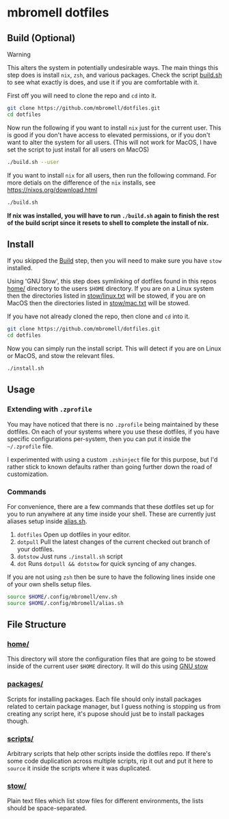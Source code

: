 # mbromell dotfiles

## Build (Optional)

> [!WARNING]
> This alters the system in potentially undesirable ways. The main things this step does is install `nix`, `zsh`, and various packages. Check the script [build.sh](build.sh) to see what exactly is does, and use it if you are comfortable with it.

First off you will need to clone the repo and `cd` into it.

```bash
git clone https://github.com/mbromell/dotfiles.git
cd dotfiles
```

Now run the following if you want to install `nix` just for the current user. This is good if you don't have access to elevated permissions, or if you don't want to alter the system for all users. (This will not work for MacOS, I have set the script to just install for all users on MacOS)

```bash
./build.sh --user
```

If you want to install `nix` for all users, then run the following command. For more detials on the difference of the `nix` installs, see https://nixos.org/download.html

```bash
./build.sh
```

**If nix was installed, you will have to run `./build.sh` again to finish the rest of the build script since it resets to shell to complete the install of nix.**

## Install

If you skipped the [Build](#build-optional) step, then you will need to make sure you have `stow` installed.

Using 'GNU Stow', this step does symlinking of dotfiles found in this repos [home/](home/) directory to the users `$HOME` directory. If you are on a Linux system then the directories listed in [stow/linux.txt](stow/linux.txt) will be stowed, if you are on MacOS then the directories listed in [stow/mac.txt](stow/mac.txt) will be stowed.

If you have not already cloned the repo, then clone and `cd` into it.

```bash
git clone https://github.com/mbromell/dotfiles.git
cd dotfiles
```

Now you can simply run the install script. This will detect if you are on Linux or MacOS, and stow the relevant files.

```bash
./install.sh
```

## Usage

### Extending with `.zprofile`

You may have noticed that there is no `.zprofile` being maintained by these dotfiles. On each of your systems where you use these dotfiles, if you have specific configurations per-system, then you can put it inside the `~/.zprofile` file.

I experimented with using a custom `.zshinject` file for this purpose, but I'd rather stick to known defaults rather than going further down the road of customization.

### Commands

For convenience, there are a few commands that these dotfiles set up for you to run anywhere at any time inside your shell. These are currently just aliases setup inside [alias.sh](./home/mbromell/.config/mbromell/alias.sh).

1. `dotfiles` Open up dotfiles in your editor.
2. `dotpull` Pull the latest changes of the current checked out branch of your dotfiles.
3. `dotstow` Just runs `./install.sh` script
4. `dot` Runs `dotpull && dotstow` for quick syncing of any changes.

If you are not using `zsh` then be sure to have the following lines inside one
of your own shells setup files.

```bash
source $HOME/.config/mbromell/env.sh
source $HOME/.config/mbromell/alias.sh
```

## File Structure

### [home/](home/)

This directory will store the configuration files that are going to be stowed inside of the current user `$HOME` directory. It will do this using [GNU stow](https://brandon.invergo.net/news/2012-05-26-using-gnu-stow-to-manage-your-dotfiles.html)

### [packages/](packages/)

Scripts for installing packages. Each file should only install packages related to certain package manager, but I guess nothing is stopping us from creating any script here, it's pupose should just be to install packages though.

### [scripts/](scripts/)

Arbitrary scripts that help other scripts inside the dotfiles repo. If there's some code duplication across multiple scripts, rip it out and put it here to `source` it inside the scripts where it was duplicated.

### [stow/](stow/)

Plain text files which list stow files for different environments, the lists should be space-separated.
